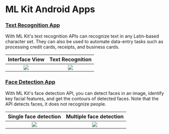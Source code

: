 <h1> ML Kit Android Apps </h1>

<h3> <a href = "https://github.com/icanerdogan/MLKit-Android-Apps/tree/master/TextRecognition"> Text Recognition App </a> </h3>

<p> With ML Kit's text recognition APIs can recognize text in any Latin-based character set. They can also be used to automate data-entry tasks such as processing credit cards, receipts, and business cards. </p>

Interface View          |  Text Recognition
:-------------------------:|:-------------------------:
![](https://raw.githubusercontent.com/icanerdogan/MLKit-Android-Apps/master/App%20Images/TextRecognitionApp1.png)  |  ![](https://raw.githubusercontent.com/icanerdogan/MLKit-Android-Apps/master/App%20Images/TextRecognitionApp2.png)

<h3> <a href = "https://github.com/icanerdogan/MLKit-Android-Apps/tree/master/FaceDetection"> Face Detection App </a> </h3>

<p> With ML Kit's face detection API, you can detect faces in an image, identify key facial features, and get the contours of detected faces. Note that the API detects faces, it does not recognize people. </p>

Single face detection         |  Multiple face detection
:-------------------------:|:-------------------------:
![](https://raw.githubusercontent.com/icanerdogan/MLKit-Android-Apps/master/App%20Images/FaceDetectionApp1.png)  |  ![](https://raw.githubusercontent.com/icanerdogan/MLKit-Android-Apps/master/App%20Images/FaceDetectionApp2.png)
